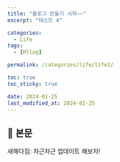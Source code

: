 ```yaml
---
title: "블로그 만들기 시작~~"
excerpt: "테스트 4"

categories:
  - Life
tags:
  - [Mllog]

permalink: /categories/life/life1/

toc: true
toc_sticky: true

date: 2024-01-25
last_modified_at: 2024-01-25
---
```


## 🦥 본문

새해다짐: 차근차근 업데이트 해보자!